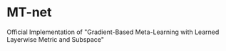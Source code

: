 # MT-net
Official Implementation of "Gradient-Based Meta-Learning with Learned Layerwise Metric and Subspace"
